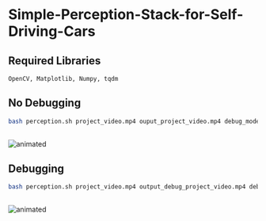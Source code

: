 # Simple-Perception-Stack-for-Self-Driving-Cars

## Required Libraries
`OpenCV, Matplotlib, Numpy, tqdm`

## No Debugging
```bash
bash perception.sh project_video.mp4 ouput_project_video.mp4 debug_mode=0
    
```
<p align="left">
  <img src="https://media.giphy.com/media/hJkMAghvJjHrSW9wgZ/giphy.gif" alt="animated" />
</p>

## Debugging
```bash
bash perception.sh project_video.mp4 output_debug_project_video.mp4 debug_mode=1
    
```
<p align="left">
  <img src="https://media.giphy.com/media/rDXE2l9W76fz2Ec3Vn/giphy.gif" alt="animated" />
</p>
